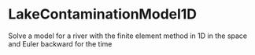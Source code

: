 # LakeContaminationModel1D
Solve a model for a river with the finite element method in 1D in the space and Euler backward for the time
